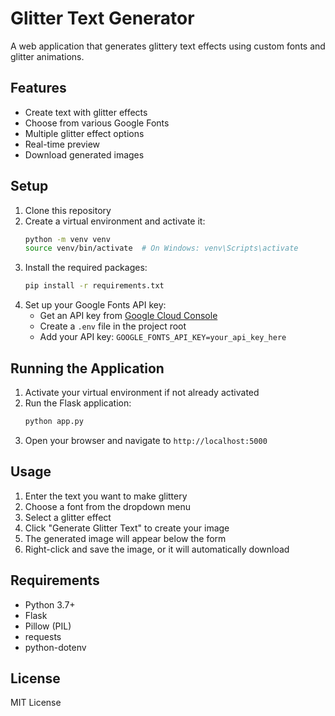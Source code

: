 # Glitter Text Generator

A web application that generates glittery text effects using custom fonts and glitter animations.

## Features

- Create text with glitter effects
- Choose from various Google Fonts
- Multiple glitter effect options
- Real-time preview
- Download generated images

## Setup

1. Clone this repository
2. Create a virtual environment and activate it:
   ```bash
   python -m venv venv
   source venv/bin/activate  # On Windows: venv\Scripts\activate
   ```
3. Install the required packages:
   ```bash
   pip install -r requirements.txt
   ```
4. Set up your Google Fonts API key:
   - Get an API key from [Google Cloud Console](https://console.cloud.google.com/)
   - Create a `.env` file in the project root
   - Add your API key: `GOOGLE_FONTS_API_KEY=your_api_key_here`

## Running the Application

1. Activate your virtual environment if not already activated
2. Run the Flask application:
   ```bash
   python app.py
   ```
3. Open your browser and navigate to `http://localhost:5000`

## Usage

1. Enter the text you want to make glittery
2. Choose a font from the dropdown menu
3. Select a glitter effect
4. Click "Generate Glitter Text" to create your image
5. The generated image will appear below the form
6. Right-click and save the image, or it will automatically download

## Requirements

- Python 3.7+
- Flask
- Pillow (PIL)
- requests
- python-dotenv

## License

MIT License 